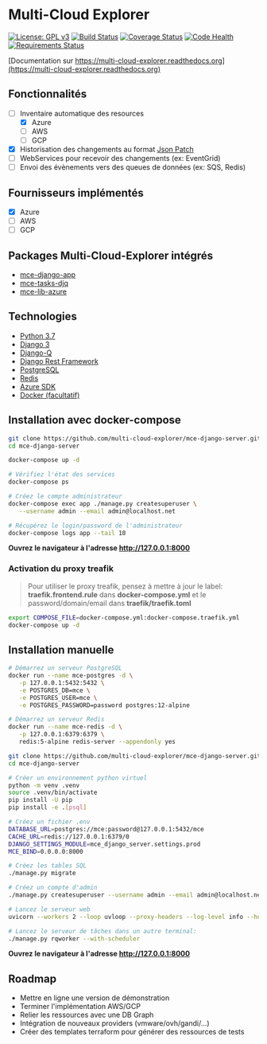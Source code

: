 # Multi-Cloud Explorer

[![License: GPL v3](https://img.shields.io/badge/License-GPLv3-blue.svg)](https://www.gnu.org/licenses/gpl-3.0)
[![Build Status](https://travis-ci.org/multi-cloud-explorer/mce-django-server.svg)](https://travis-ci.org/multi-cloud-explorer/mce-django-server)
[![Coverage Status](https://coveralls.io/repos/multi-cloud-explorer/mce-django-server/badge.svg?branch=master&service=github)](https://coveralls.io/github/multi-cloud-explorer/mce-django-server?branch=master)
[![Code Health](https://landscape.io/github/multi-cloud-explorer/mce-django-server/master/landscape.svg?style=flat)](https://landscape.io/github/multi-cloud-explorer/mce-django-server/master)
[![Requirements Status](https://requires.io/github/multi-cloud-explorer/mce-django-server/requirements.svg?branch=master)](https://requires.io/github/multi-cloud-explorer/mce-django-server/requirements/?branch=master)

[Documentation sur https://multi-cloud-explorer.readthedocs.org](https://multi-cloud-explorer.readthedocs.org)

## Fonctionnalités

- [ ] Inventaire automatique des resources
  - [x] Azure
  - [ ] AWS
  - [ ] GCP
- [x] Historisation des changements au format [Json Patch](http://jsonpatch.com/)
- [ ] WebServices pour recevoir des changements (ex: EventGrid)
- [ ] Envoi des évènements vers des queues de données (ex: SQS, Redis)

## Fournisseurs implémentés

- [x] Azure
- [ ] AWS
- [ ] GCP

## Packages Multi-Cloud-Explorer intégrés

- [mce-django-app](https://github.com/multi-cloud-explorer/mce-django-app.git)
- [mce-tasks-djq](https://github.com/multi-cloud-explorer/mce-tasks-djq.git)
- [mce-lib-azure](https://github.com/multi-cloud-explorer/mce-lib-azure.git)

## Technologies

- [Python 3.7](https://docs.python.org/fr/3.7/)
- [Django 3](https://docs.djangoproject.com/fr/3.0/)
- [Django-Q](https://django-q.readthedocs.io/)
- [Django Rest Framework](https://www.django-rest-framework.org/)
- [PostgreSQL](https://www.postgresql.fr/)
- [Redis](https://redis.io/)
- [Azure SDK](https://github.com/Azure/azure-sdk-for-python)
- [Docker (facultatif)](https://docs.docker.com/get-docker/)

## Installation avec docker-compose

```bash
git clone https://github.com/multi-cloud-explorer/mce-django-server.git
cd mce-django-server

docker-compose up -d

# Vérifiez l'état des services
docker-compose ps

# Créez le compte administrateur
docker-compose exec app ./manage.py createsuperuser \
   --username admin --email admin@localhost.net

# Récupérez le login/password de l'administrateur
docker-compose logs app --tail 10
```

**Ouvrez le navigateur à l'adresse http://127.0.0.1:8000**

### Activation du proxy treafik

> Pour utiliser le proxy treafik, pensez à mettre à jour le label: **traefik.frontend.rule** 
dans **docker-compose.yml** et le password/domain/email dans **traefik/traefik.toml**

```bash
export COMPOSE_FILE=docker-compose.yml:docker-compose.traefik.yml
docker-compose up -d
```

## Installation manuelle

```bash
# Démarrez un serveur PostgreSQL
docker run --name mce-postgres -d \
   -p 127.0.0.1:5432:5432 \
   -e POSTGRES_DB=mce \
   -e POSTGRES_USER=mce \
   -e POSTGRES_PASSWORD=password postgres:12-alpine

# Démarrez un serveur Redis
docker run --name mce-redis -d \
   -p 127.0.0.1:6379:6379 \
   redis:5-alpine redis-server --appendonly yes
```

```bash
git clone https://github.com/multi-cloud-explorer/mce-django-server.git
cd mce-django-server
```

```bash
# Créer un environnement python virtuel
python -m venv .venv
source .venv/bin/activate
pip install -U pip
pip install -e .[psql]
```

```bash
# Créez un fichier .env
DATABASE_URL=postgres://mce:password@127.0.0.1:5432/mce
CACHE_URL=redis://127.0.0.1:6379/0
DJANGO_SETTINGS_MODULE=mce_django_server.settings.prod
MCE_BIND=0.0.0.0:8000
```

```bash
# Créez les tables SQL
./manage.py migrate

# Créez un compte d'admin
./manage.py createsuperuser --username admin --email admin@localhost.net

# Lancez le serveur web
uvicorn --workers 2 --loop uvloop --proxy-headers --log-level info --host 0.0.0.0 --port 8000 mce_django_server.asgi:application

# Lancez le serveur de tâches dans un autre terminal:
./manage.py rqworker --with-scheduler
```

**Ouvrez le navigateur à l'adresse http://127.0.0.1:8000**

## Roadmap

- Mettre en ligne une version de démonstration
- Terminer l'implémentation AWS/GCP
- Relier les ressources avec une DB Graph
- Intégration de nouveaux providers (vmware/ovh/gandi/...)
- Créer des templates terraform pour générer des ressources de tests
